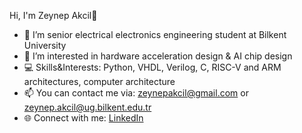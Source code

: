 Hi, I'm Zeynep Akcil👋
- 🔭 I’m senior electrical electronics engineering student at Bilkent University
- 🌱 I’m interested in hardware acceleration design & AI chip design
- 💻 Skills&Interests: Python, VHDL, Verilog, C, RISC-V and ARM architectures, computer architecture  
- 📫 You can contact me via: zeynepakcil@gmail.com or zeynep.akcil@ug.bilkent.edu.tr
- 🌐 Connect with me: [LinkedIn](https://www.linkedin.com/in/zeynepakcil/)
